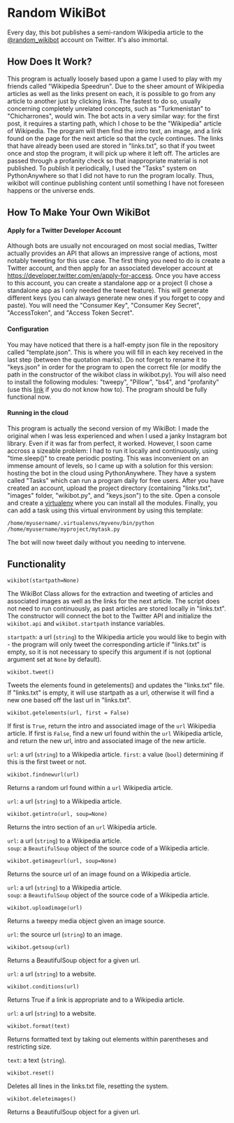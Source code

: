 # Random WikiBot
Every day, this bot publishes a semi-random Wikipedia article to the [@random_wikibot](https://twitter.com/random_wikibot) account on Twitter. It's also immortal.
## How Does It Work?
This program is actually loosely based upon a game I used to play with my friends called "Wikipedia Speedrun". Due to the sheer amount of Wikipedia articles as well as the links present on each, it is possible to go from any article to another just by clicking links. The fastest to do so, usually concerning completely unrelated concepts, such as "Turkmenistan" to "Chicharrones", would win. The bot acts in a very similar way: for the first post, it requires a starting path, which I chose to be the "Wikipedia" article of Wikipedia. The program will then find the intro text, an image, and a link found on the page for the next article so that the cycle continues. The links that have already been used are stored in "links.txt", so that if you tweet once and stop the program, it will pick up where it left off. The articles are passed through a profanity check so that inappropriate material is not published. To publish it periodically, I used the "Tasks" system on PythonAnywhere so that I did not have to run the program locally. Thus, wikibot will continue publishing content until something I have not foreseen happens or the universe ends.
## How To Make Your Own WikiBot
#### Apply for a Twitter Developer Account
Although bots are usually not encouraged on most social medias, Twitter actually provides an API that allows an impressive range of actions, most notably tweeting for this use case. The first thing you need to do is create a Twitter account, and then apply for an associated developer account at https://developer.twitter.com/en/apply-for-access. Once you have access to this account, you can create a standalone app or a project (I chose a standalone app as I only needed the tweet feature). This will generate different keys (you can always generate new ones if you forget to copy and paste). You will need the "Consumer Key", "Consumer Key Secret", "AccessToken", and "Access Token Secret".
#### Configuration
You may have noticed that there is a half-empty json file in the repository called "template.json". This is where you will fill in each key received in the last step (between the quotation marks). Do not forget to rename it to "keys.json" in order for the program to open the correct file (or modify the path in the constructor of the wikibot class in wikibot.py). You will also need to install the following modules: "tweepy", "Pillow", "bs4", and "profanity" (use this [link](https://docs.python.org/3/installing/index.html) if you do not know how to). The program should be fully functional now.
#### Running in the cloud
This program is actually the second version of my WikiBot: I made the original when I was less experienced and when I used a janky Instagram bot library. Even if it was far from perfect, it worked. However, I soon came accross a sizeable problem: I had to run it locally and continuously, using "time.sleep()" to create periodic posting. This was inconvenient on an immense amount of levels, so I came up with a solution for this version: hosting the bot in the cloud using PythonAnywhere. They have a system called "Tasks" which can run a program daily for free users. After you have created an account, upload the project directory (containing "links.txt", "images" folder, "wikibot.py", and "keys.json") to the site. Open a console and create a [virtualenv](https://help.pythonanywhere.com/pages/Virtualenvs/) where you can install all the modules. Finally, you can add a task using this virtual environment by using this template:
```
/home/myusername/.virtualenvs/myvenv/bin/python /home/myusername/myproject/mytask.py
```
The bot will now tweet daily without you needing to intervene.
## Functionality
```
wikibot(startpath=None)
```

The WikiBot Class allows for the extraction and tweeting of articles and associated images as well as the links for the next article. The script does not need to run continuously, as past articles are stored locally in "links.txt". The constructor will connect the bot to the Twitter API and initialize the `wikibot.api` and `wikibot.startpath` instance variables.  

`startpath`: a url (`string`) to the Wikipedia article you would like to begin with - the program will only tweet the corresponding article if "links.txt" is empty, so it is not necessary to specify this argument if is not (optional argument set at `None` by default).  
```
wikibot.tweet()
```

Tweets the elements found in getelements() and updates the "links.txt" file. If "links.txt" is empty, it will use startpath as a url, otherwise it will find a new one based off the last url in "links.txt".   

```
wikibot.getelements(url, first = False)
```

If first is `True`, return the intro and associated image of the `url` Wikipedia article. If first is `False`, find a new url found within the `url` Wikipedia article, and return the new url, intro and associated image of the new article.  

`url`: a url (`string`) to a Wikipedia article.
`first`: a value (`bool`) determining if this is the first tweet or not.
```
wikibot.findnewurl(url)
```

Returns a random url found within a `url` Wikipedia article.  

`url`: a url (`string`) to a Wikipedia article.
```
wikibot.getintro(url, soup=None)
```

Returns the intro section of an `url` Wikipedia article.

`url`: a url (`string`) to a Wikipedia article.  
`soup`: a `BeautifulSoup` object of the source code of a Wikipedia article.
```
wikibot.getimageurl(url, soup=None)
```

Returns the source url of an image found on a Wikipedia article.  

`url`: a url (`string`) to a Wikipedia article.  
`soup`: a `BeautifulSoup` object of the source code of a Wikipedia article.

```
wikibot.uploadimage(url)
```

Returns a tweepy media object given an image source.

`url`: the source url (`string`) to an image.

```
wikibot.getsoup(url)
```

Returns a BeautifulSoup object for a given url.  

`url`: a url (`string`) to a website.

```
wikibot.conditions(url)
```

Returns True if a link is appropriate and to a Wikipedia article.    

`url`: a url (`string`) to a website.

```
wikibot.format(text)
```

Returns formatted text by taking out elements within parentheses and restricting size.  

`text`: a text (`string`).

```
wikibot.reset()
```

Deletes all lines in the links.txt file, resetting the system.  

```
wikibot.deleteimages()
```

Returns a BeautifulSoup object for a given url.  
